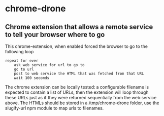 chrome-drone
============

Chrome extension that allows a remote service to tell your browser where to go
--
This chrome-extension, when enabled forced the browser to go to the following loop
```
repeat for ever
    ask web service for url to go to
    go to url
    post to web service the HTML that was fetched from that URL
    wait 100 secomds
```

The chrome extension can be locally tested: a configurable filename is expected to contain a list of URLs, then the 
extension will loop through these URLs just as if they were returned sequentially from the web service above.
The HTMLs should be stored in a /tmp/chrome-drone folder, use the slugify-url npm module to map urls to filenames.
